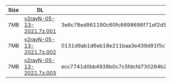 |    Size   |     DL  | sha512sum |
|  ---  |  ---  |  ---  |
| 7MB | [v2rayN-05-13-2021.7z.001](https://cdn.jsdelivr.net/gh/googleians/v2rayN@main/v2rayN-05-13-2021.7z.001) | 3e6c78ed961190c60fc6698696f71ef2d5d2705277773775bb3551fac081bee46c27a9cd9a365ab40fb465549ca2b9db8d089dc8e9ae0c0ce2788290dc868c32 |
| 7MB | [v2rayN-05-13-2021.7z.002](https://cdn.jsdelivr.net/gh/googleians/v2rayN@main/v2rayN-05-13-2021.7z.002) | 0131d9ab1d6eb18e211baa3e439d91f5c78372215bff1bb3b457463ebb414659c0da8fdcabd03d4f4e8064f4e8199440c26e8cbed106039b42dc864dba3dd80a |
| 7MB | [v2rayN-05-13-2021.7z.003](https://cdn.jsdelivr.net/gh/googleians/v2rayN@main/v2rayN-05-13-2021.7z.003) | ecc7741d0bb4938b0c7c5fdcfd730264b25ae0e71c63409355a7443272184ca8a1e1ea90f95900653618d3c6b6e84b4be1f83688ee342fa5c829ab6e9b69715e |
